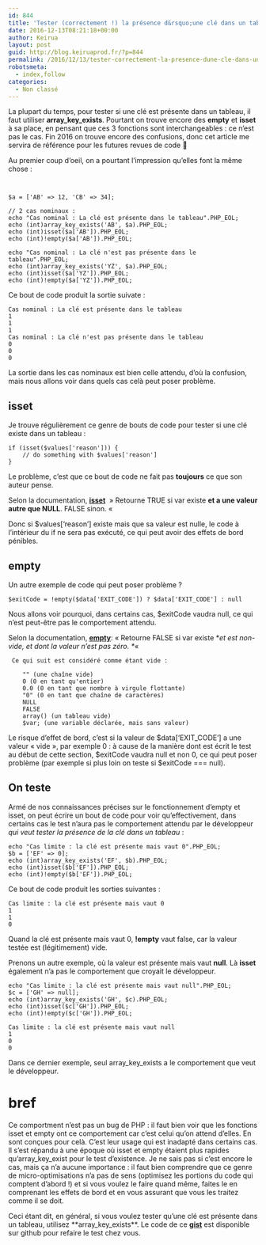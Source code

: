```yaml
---
id: 844
title: 'Tester (correctement !) la présence d&rsquo;une clé dans un tableau en PHP'
date: 2016-12-13T08:21:18+00:00
author: Keirua
layout: post
guid: http://blog.keiruaprod.fr/?p=844
permalink: /2016/12/13/tester-correctement-la-presence-dune-cle-dans-un-tableau-en-php/
robotsmeta:
  - index,follow
categories:
  - Non classé
---
```

La plupart du temps, pour tester si une clé est présente dans un tableau, il faut utiliser **array\_key\_exists**. Pourtant on trouve encore des **empty** et **isset** à sa place, en pensant que ces 3 fonctions sont interchangeables : ce n&rsquo;est pas le cas. Fin 2016 on trouve encore des confusions, donc cet article me servira de référence pour les futures revues de code 🙂

<!--more-->

Au premier coup d&rsquo;oeil, on a pourtant l&rsquo;impression qu&rsquo;elles font la même chose : 

<pre><code lang="php">

$a = ['AB' => 12, 'CB' => 34];

// 2 cas nominaux :
echo "Cas nominal : La clé est présente dans le tableau".PHP_EOL;
echo (int)array_key_exists('AB', $a).PHP_EOL;
echo (int)isset($a['AB']).PHP_EOL;
echo (int)!empty($a['AB']).PHP_EOL;

echo "Cas nominal : La clé n'est pas présente dans le tableau".PHP_EOL;
echo (int)array_key_exists('YZ', $a).PHP_EOL;
echo (int)isset($a['YZ']).PHP_EOL;
echo (int)!empty($a['YZ']).PHP_EOL;
</code></pre>

Ce bout de code produit la sortie suivate :

    Cas nominal : La clé est présente dans le tableau
    1
    1
    1
    Cas nominal : La clé n'est pas présente dans le tableau
    0
    0
    0
    

La sortie dans les cas nominaux est bien celle attendu, d&rsquo;où la confusion, mais nous allons voir dans quels cas celà peut poser problème.

## <a id="user-content-isset" class="anchor" href="#isset" aria-hidden="true"><span aria-hidden="true" class="octicon octicon-link"></span></a>isset

Je trouve régulièrement ce genre de bouts de code pour tester si une clé existe dans un tableau :

<pre><code lang="php">if (isset($values['reason'])) {
    // do something with $values['reason']
}
</code></pre>

Le problème, c&rsquo;est que ce bout de code ne fait pas **toujours** ce que son auteur pense.

Selon la documentation, [**isset**](php.net/isset)  » Retourne TRUE si var existe **et a une valeur autre que NULL**. FALSE sinon. « 

Donc si $values[&lsquo;reason&rsquo;] existe mais que sa valeur est nulle, le code à l&rsquo;intérieur du if ne sera pas exécuté, ce qui peut avoir des effets de bord pénibles.

## <a id="user-content-empty" class="anchor" href="#empty" aria-hidden="true"><span aria-hidden="true" class="octicon octicon-link"></span></a>empty

Un autre exemple de code qui peut poser problème ?

<pre><code lang="php">$exitCode = !empty($data['EXIT_CODE']) ? $data['EXIT_CODE'] : null
</code></pre>

Nous allons voir pourquoi, dans certains cas, $exitCode vaudra null, ce qui n&rsquo;est peut-être pas le comportement attendu.

Selon la documentation, [**empty**](php.net/empty): « Retourne FALSE si var existe *_et est non-vide, et dont la valeur n&rsquo;est pas zéro. *_« 

     Ce qui suit est considéré comme étant vide :
    
        "" (une chaîne vide)
        0 (0 en tant qu'entier)
        0.0 (0 en tant que nombre à virgule flottante)
        "0" (0 en tant que chaîne de caractères)
        NULL
        FALSE
        array() (un tableau vide)
        $var; (une variable déclarée, mais sans valeur)
    

Le risque d&rsquo;effet de bord, c&rsquo;est si la valeur de $data[&lsquo;EXIT_CODE&rsquo;] a une valeur « vide », par exemple 0 : à cause de la manière dont est écrit le test au début de cette section, $exitCode vaudra null et non 0, ce qui peut poser problème (par exemple si plus loin on teste si $exitCode === null).

## <a id="user-content-on-teste" class="anchor" href="#on-teste" aria-hidden="true"><span aria-hidden="true" class="octicon octicon-link"></span></a>On teste

Armé de nos connaissances précises sur le fonctionnement d&#8217;empty et isset, on peut écrire un bout de code pour voir qu&rsquo;effectivement, dans certains cas le test n&rsquo;aura pas le comportement attendu par le développeur _qui veut tester la présence de la clé dans un tableau_ :

<pre><code lang="php">echo "Cas limite : la clé est présente mais vaut 0".PHP_EOL;
$b = ['EF' => 0];
echo (int)array_key_exists('EF', $b).PHP_EOL;
echo (int)isset($b['EF']).PHP_EOL;
echo (int)!empty($b['EF']).PHP_EOL;
</code></pre>

Ce bout de code produit les sorties suivantes :

    Cas limite : la clé est présente mais vaut 0
    1
    1
    0
    

Quand la clé est présente mais vaut 0, **!empty** vaut false, car la valeur testée est (légitimement) vide.

Prenons un autre exemple, où la valeur est présente mais vaut **null**. Là **isset** également n&rsquo;a pas le comportement que croyait le développeur.

<pre><code lang="php">echo "Cas limite : la clé est présente mais vaut null".PHP_EOL;
$c = ['GH' => null];
echo (int)array_key_exists('GH', $c).PHP_EOL;
echo (int)isset($c['GH']).PHP_EOL;
echo (int)!empty($c['GH']).PHP_EOL;

Cas limite : la clé est présente mais vaut null
1
0
0
</code></pre>

Dans ce dernier exemple, seul array\_key\_exists a le comportement que veut le développeur.

# <a id="user-content-bref" class="anchor" href="#bref" aria-hidden="true"><span aria-hidden="true" class="octicon octicon-link"></span></a>bref

Ce comportment n&rsquo;est pas un bug de PHP : il faut bien voir que les fonctions isset et empty ont ce comportement car c&rsquo;est celui qu&rsquo;on attend d&rsquo;elles. En sont conçues pour celà. C&rsquo;est leur usage qui est inadapté dans certains cas. Il s&rsquo;est répandu à une époque où isset et empty étaient plus rapides qu&rsquo;array\_key\_exist pour le test d&rsquo;existence. Je ne sais pas si c&rsquo;est encore le cas, mais ça n&rsquo;a aucune importance : il faut bien comprendre que ce genre de micro-optimisations n&rsquo;a pas de sens (optimisez les portions du code qui comptent d&rsquo;abord !) et si vous voulez le faire quand même, faites le en comprenant les effets de bord et en vous assurant que vous les traitez comme il se doit.

Ceci étant dit, en général, si vous voulez tester qu&rsquo;une clé est présente dans un tableau, utilisez \*\*array\_key\_exists\*\*. Le code de ce [**gist**](https://gist.github.com/Keirua/35a32326606368a6a3beb7b4ead01803) est disponible sur github pour refaire le test chez vous.